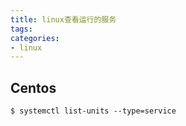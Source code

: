 ```yaml
---
title: linux查看运行的服务
tags: 
categories: 
- linux
---
```


## Centos

	$ systemctl list-units --type=service



